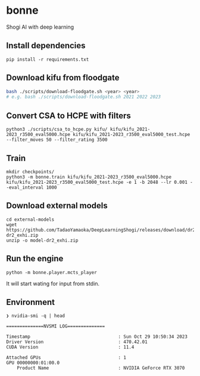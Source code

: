 # bonne
Shogi AI with deep learning

## Install dependencies

```
pip install -r requirements.txt
```

## Download kifu from floodgate

```bash
bash ./scripts/download-floodgate.sh <year> <year>
# e.g. bash ./scripts/download-floodgate.sh 2021 2022 2023
```

## Convert CSA to HCPE with filters

```
python3 ./scripts/csa_to_hcpe.py kifu/ kifu/kifu_2021-2023_r3500_eval5000.hcpe kifu/kifu_2021-2023_r3500_eval5000_test.hcpe --filter_moves 50 --filter_rating 3500
```

## Train

```
mkdir checkpoints/
python3 -m bonne.train kifu/kifu_2021-2023_r3500_eval5000.hcpe kifu/kifu_2021-2023_r3500_eval5000_test.hcpe -e 1 -b 2048 --lr 0.001 --eval_interval 1000
```

## Download external models

```
cd external-models
wget https://github.com/TadaoYamaoka/DeepLearningShogi/releases/download/dr2_exhi/model-dr2_exhi.zip
unzip -o model-dr2_exhi.zip
```

## Run the engine

```
python -m bonne.player.mcts_player
```

It will start wating for input from stdin.

## Environment

```
❯ nvidia-smi -q | head

==============NVSMI LOG==============

Timestamp                                 : Sun Oct 29 10:50:34 2023
Driver Version                            : 470.42.01
CUDA Version                              : 11.4

Attached GPUs                             : 1
GPU 00000000:01:00.0
    Product Name                          : NVIDIA GeForce RTX 3070
```
